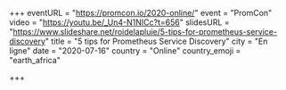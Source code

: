 +++
eventURL = "https://promcon.io/2020-online/"
event = "PromCon"
video = "https://youtu.be/_Un4-N1NICc?t=656"
slidesURL = "https://www.slideshare.net/roidelapluie/5-tips-for-prometheus-service-discovery"
title = "5 tips for Prometheus Service Discovery"
city = "En ligne"
date = "2020-07-16"
country = "Online"
country_emoji = "earth_africa"

+++

